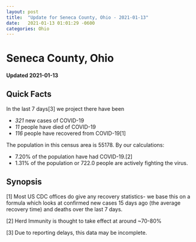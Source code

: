 ```yaml
---
layout: post
title:  "Update for Seneca County, Ohio - 2021-01-13"
date:   2021-01-13 01:01:29 -0600
categories: Ohio
---
```


# Seneca County, Ohio
#### Updated 2021-01-13

## Quick Facts

In the last 7 days[3] we project there have been
- *321* new cases of COVID-19
- *11* people have died of COVID-19
- *116* people have recovered from COVID-19[1]

The population in this census area is 55178. By our calculations:
- 7.20% of the population have had COVID-19.[2]
- 1.31% of the population or 722.0 people are actively fighting the virus.

## Synopsis




[1] Most US CDC offices do give any recovery statistics- we base this on a formula which looks at confirmed new cases
15 days ago (the average recovery time) and deaths over the last 7 days.

[2] Herd Immunity is thought to take effect at around ~70-80%

[3] Due to reporting delays, this data may be incomplete.
 
    